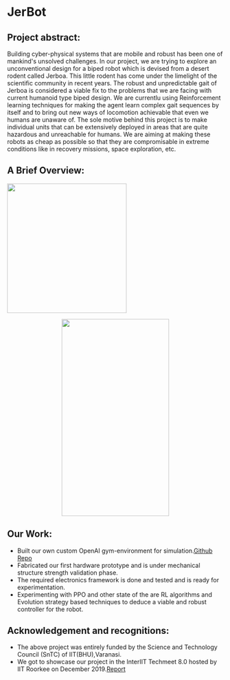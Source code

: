 # JerBot

## Project abstract:
Building cyber-physical systems that are mobile and robust has been one of mankind's unsolved challenges. In our project, we are trying to explore an unconventional design for a biped robot which is devised from a desert rodent called Jerboa. This little rodent has come under the limelight of the scientific community in recent years. The robust and unpredictable gait of Jerboa is considered a viable fix to the problems that we are facing with current humanoid type biped design. We are currentlu using Reinforcement learning techniques for making the agent learn complex gait sequences by itself and to bring out new ways of locomotion achievable that even we humans are unaware of. The sole motive behind this project is to make individual units that can be extensively deployed in areas that are quite hazardous and unreachable for humans. We are aiming at making these robots as cheap as possible so that they are compromisable in extreme conditions like in recovery missions, space exploration, etc.
## A Brief Overview:

<p align="left">
   <img width="278" height="301" src="https://github.com/lok-i/DRLPathPlanner/blob/master/empty-env.png"
 </p>
<p align="center">
   <img width="250" height="458" src="https://github.com/lok-i/JerBot/blob/master/dynamic.gif"
 </p>

## Our Work:
* Built our own custom OpenAI gym-environment for simulation.[Github Repo](https://github.com/lok-i/BlackBird-gym)
* Fabricated our first hardware prototype and is under mechanical structure strength validation phase.
* The required electronics framework is done and tested and is ready for experimentation.
* Experimenting with PPO and other state of the are RL algorithms and Evolution strategy based techniques to deduce a   viable and robust controller for the robot.

## Acknowledgement and recognitions:
* The above project was entirely funded by the Science and Technology Council (SnTC) of IIT(BHU),Varanasi.
* We got to showcase our project in the InterIIT Techmeet 8.0 hosted by IIT Roorkee on December 2019.[Report](https://github.com/lok-i/JerBot/blob/master/InterIIT_Report.pdf)
